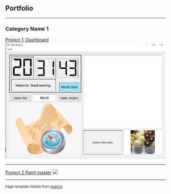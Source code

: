 ## Portfolio

---

### Category Name 1 

[Project 1: Dashboard](/sample_page)
<img src="images/Project 1.png?raw=true"/>

---

[Project 2 Paint master](/Project2)
<img src="images/dummy_thumbnail.jpg?raw=true"/>

---
<p style="font-size:11px">Page template forked from <a href="https://github.com/evanca/quick-portfolio">evanca</a></p>
<!-- Remove above link if you don't want to attibute -->

